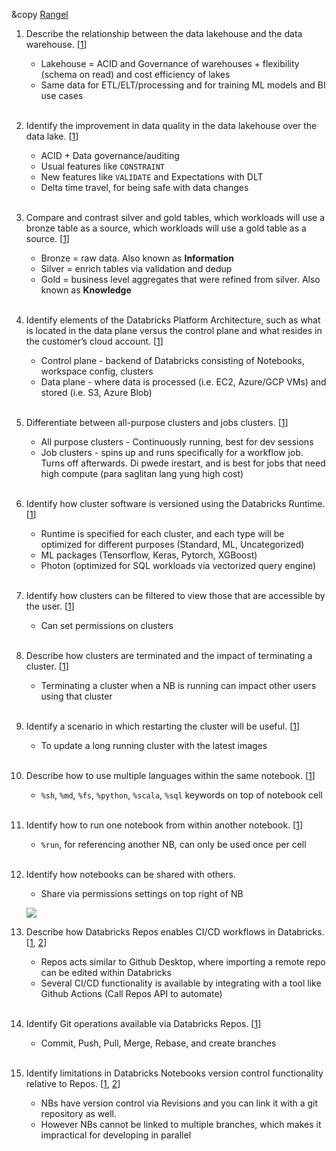 &copy [Rangel](https://github.com/jtrangel)

1. Describe the relationship between the data lakehouse and the data warehouse. [[1](https://docs.databricks.com/en/lakehouse/)] 
	- Lakehouse = ACID and Governance of warehouses + flexibility (schema on read) and cost efficiency of lakes
	- Same data for ETL/ELT/processing and for training ML models and BI use cases
	<br />
2. Identify the improvement in data quality in the data lakehouse over the data lake. [[1](https://www.databricks.com/discover/pages/data-quality-management#what-is-data-quality)]
	- ACID + Data governance/auditing 
	- Usual features like `CONSTRAINT`
	- New features like `VALIDATE` and Expectations with DLT
	- Delta time travel, for being safe with data changes
	<br />
3. Compare and contrast silver and gold tables, which workloads will use a bronze table as a source, which workloads will use a gold table as a source. [[1](https://docs.databricks.com/en/lakehouse/medallion.html#silver)] 
	- Bronze = raw data. Also known as **Information**
	- Silver = enrich tables via validation and dedup
	- Gold = business level aggregates that were refined from silver. Also known as **Knowledge**
	<br />
4. Identify elements of the Databricks Platform Architecture, such as what is located in the data plane versus the control plane and what resides in the customer’s cloud account. [[1](https://docs.databricks.com/en/getting-started/overview.html)] 
	- Control plane - backend of Databricks consisting of Notebooks, workspace config, clusters
	- Data plane - where data is processed (i.e. EC2, Azure/GCP VMs) and stored (i.e. S3, Azure Blob)
	<br />
5. Differentiate between all-purpose clusters and jobs clusters. [[1](https://docs.databricks.com/en/clusters/index.html)]
	- All purpose clusters - Continuously running, best for dev sessions
	- Job clusters - spins up and runs specifically for a workflow job. Turns off afterwards. Di pwede irestart, and is best for jobs that need high compute (para saglitan lang yung high cost)
	<br />
6. Identify how cluster software is versioned using the Databricks Runtime. [[1](https://docs.databricks.com/en/runtime/index.html)]
	- Runtime is specified for each cluster, and each type will be optimized for different purposes (Standard, ML, Uncategorized)
	- ML packages (Tensorflow, Keras, Pytorch, XGBoost)
	- Photon (optimized for SQL workloads via vectorized query engine)
	<br />
7. Identify how clusters can be filtered to view those that are accessible by the user. [[1](https://docs.databricks.com/en/security/auth-authz/access-control/cluster-acl.html)]
	- Can set permissions on clusters
	<br />
8. Describe how clusters are terminated and the impact of terminating a cluster. [[1](https://docs.databricks.com/en/clusters/clusters-manage.html#terminate-a-cluster)]
	- Terminating a cluster when a NB is running can impact other users using that cluster
	<br />
9. Identify a scenario in which restarting the cluster will be useful. [[1](https://docs.databricks.com/en/clusters/clusters-manage.html#restart-a-cluster)]
	- To update a long running cluster with the latest images
	<br />
10. Describe how to use multiple languages within the same notebook. [[1](https://docs.databricks.com/en/notebooks/notebooks-code.html)]
	- `%sh`, `%md`, `%fs`, `%python`, `%scala`, `%sql` keywords on top of notebook cell
	<br />
11. Identify how to run one notebook from within another notebook. [[1](https://docs.databricks.com/en/notebooks/notebooks-code.html#run-selected-text)] 
	- `%run`, for referencing another NB, can only be used once per cell
	<br />
12. Identify how notebooks can be shared with others.
	- Share via permissions settings on top right of NB
	
	![](https://notejoy.s3.amazonaws.com/note_images/3085854.1.Image%202023-09-08%20at%2012.31.01%20PM.png)

13. Describe how Databricks Repos enables CI/CD workflows in Databricks. [[1](https://docs.databricks.com/en/dev-tools/index-ci-cd.html#steps-for-cicd-on-databricks), [2](https://docs.databricks.com/en/repos/ci-cd-techniques-with-repos.html)]
	- Repos acts similar to Github Desktop, where importing a remote repo can be edited within Databricks
	- Several CI/CD functionality is available by integrating with a tool like Github Actions (Call Repos API to automate)
	<br />
14. Identify Git operations available via Databricks Repos. [[1](https://docs.databricks.com/en/repos/git-operations-with-repos.html)]
	- Commit, Push, Pull, Merge, Rebase, and create branches
	<br />
15. Identify limitations in Databricks Notebooks version control functionality relative to Repos. [[1](https://docs.databricks.com/en/repos/git-version-control-legacy.html), [2](https://www.examtopics.com/discussions/databricks/view/104744-exam-certified-data-engineer-associate-topic-1-question-10/#:~:text=An%20advantage%20of%20using%20Databricks%20Repos%20over%20the%20built%2Din,Databricks%20Repos%20is%20built%20upon.)]

	- NBs have version control via Revisions and you can link it with a git repository as well.
	- However NBs cannot be linked to multiple branches, which makes it impractical for developing in parallel